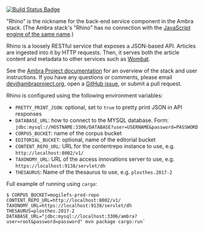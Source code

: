 [![Build Status Badge]][Build Status]

"Rhino" is the nickname for the back-end service component in the Ambra stack.
(The Ambra stack's "Rhino" has no connection with the [JavaScript engine of the
same name](https://developer.mozilla.org/en-US/docs/Mozilla/Projects/Rhino).)

Rhino is a loosely RESTful service that exposes a JSON-based API. Articles are
ingested into it by HTTP requests. Then, it serves both the article content and
metadata to other services such as [Wombat](https://github.com/PLOS/wombat).

See the [Ambra Project documentation](https://plos.github.io/ambraproject/) for
an overview of the stack and user instructions. If you have any questions or
comments, please email dev@ambraproject.org, open a [GitHub
issue](https://github.com/PLOS/rhino/issues), or submit a pull request.

Rhino is configured using the following environment variables:

- `PRETTY_PRINT_JSON`: optional, set to `true` to pretty print JSON in API responses
- `DATABASE_URL`: how to connect to the MYSQL database. Form: `jdbc:mysql://HOSTNAME:3306/DATABASE?user=USERNAME&password=PASSWORD`
- `CORPUS_BUCKET`: name of the corpus bucket
- `EDITORIAL_BUCKET`: optional, name of the editorial bucket
- `CONTENT_REPO_URL`: URL for the contentrepo instance to use, e.g. `http://localhost:8002/v1/`
- `TAXONOMY_URL`: URL of the access innovations server to use, e.g. `https://localhost:9138/servlet/dh`
- `THESAURUS`: Name of the thesaurus to use, e.g. `plosthes.2017-2`

Full example of running using `cargo`:
```
$ CORPUS_BUCKET=mogilefs-prod-repo CONTENT_REPO_URL=http://localhost:8002/v1/ TAXONOMY_URL=https://localhost:9138/servlet/dh THESAURUS=plosthes.2017-2 DATABASE_URL="jdbc:mysql://localhost:3306/ambra?user=root&password=password" mvn package cargo:run`
```

[Build Status]: https://teamcity.plos.org/teamcity/viewType.html?buildTypeId=Rhino_Build
[Build Status Badge]: https://teamcity.plos.org/teamcity/app/rest/builds/buildType:(id:Rhino_Build)/statusIcon.svg
